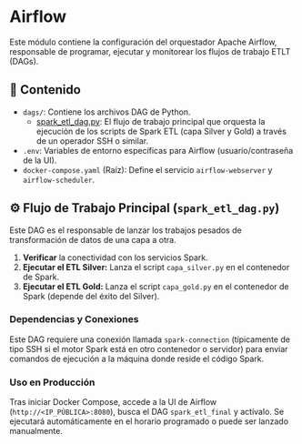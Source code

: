 # Airflow

Este módulo contiene la configuración del orquestador Apache Airflow, responsable de programar, ejecutar y monitorear los flujos de trabajo ETLT (DAGs).

## 📁 Contenido

* `dags/`: Contiene los archivos DAG de Python.
    * [spark_etl_dag.py](dags/spark_etl_dag.py): El flujo de trabajo principal que orquesta la ejecución de los scripts de Spark ETL (capa Silver y Gold) a través de un operador SSH o similar.
* `.env`: Variables de entorno específicas para Airflow (usuario/contraseña de la UI).
* `docker-compose.yaml` (Raíz): Define el servicio `airflow-webserver` y `airflow-scheduler`.

## ⚙️ Flujo de Trabajo Principal (`spark_etl_dag.py`)

Este DAG es el responsable de lanzar los trabajos pesados de transformación de datos de una capa a otra.

1.  **Verificar** la conectividad con los servicios Spark.
2.  **Ejecutar el ETL Silver:** Lanza el script `capa_silver.py` en el contenedor de Spark.
3.  **Ejecutar el ETL Gold:** Lanza el script `capa_gold.py` en el contenedor de Spark (depende del éxito del Silver).

### Dependencias y Conexiones

Este DAG requiere una conexión llamada `spark-connection` (típicamente de tipo SSH si el motor Spark está en otro contenedor o servidor) para enviar comandos de ejecución a la máquina donde reside el código Spark.

### Uso en Producción

Tras iniciar Docker Compose, accede a la UI de Airflow (`http://<IP_PÚBLICA>:8080`), busca el DAG `spark_etl_final` y actívalo. Se ejecutará automáticamente en el horario programado o puede ser lanzado manualmente.

